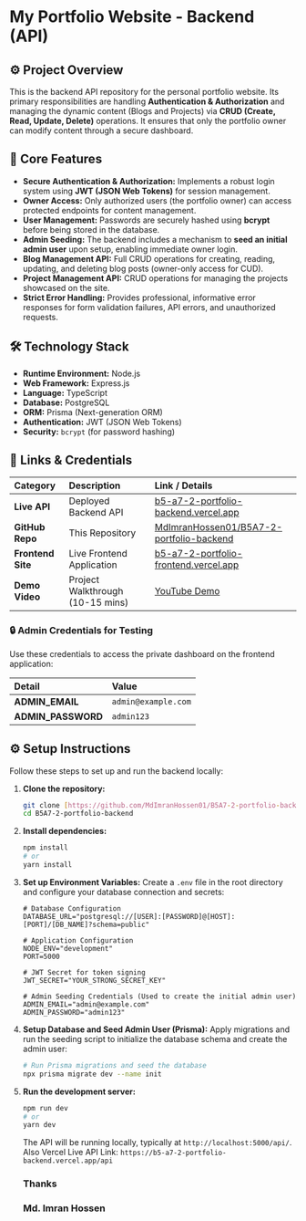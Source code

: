 # My Portfolio Website - Backend (API)

## ⚙️ Project Overview

This is the backend API repository for the personal portfolio website. Its primary responsibilities are handling **Authentication & Authorization** and managing the dynamic content (Blogs and Projects) via **CRUD (Create, Read, Update, Delete)** operations. It ensures that only the portfolio owner can modify content through a secure dashboard.

## 🔑 Core Features

* **Secure Authentication & Authorization:** Implements a robust login system using **JWT (JSON Web Tokens)** for session management.
* **Owner Access:** Only authorized users (the portfolio owner) can access protected endpoints for content management.
* **User Management:** Passwords are securely hashed using **bcrypt** before being stored in the database.
* **Admin Seeding:** The backend includes a mechanism to **seed an initial admin user** upon setup, enabling immediate owner login.
* **Blog Management API:** Full CRUD operations for creating, reading, updating, and deleting blog posts (owner-only access for CUD).
* **Project Management API:** CRUD operations for managing the projects showcased on the site.
* **Strict Error Handling:** Provides professional, informative error responses for form validation failures, API errors, and unauthorized requests.

## 🛠️ Technology Stack

* **Runtime Environment:** Node.js
* **Web Framework:** Express.js
* **Language:** TypeScript
* **Database:** PostgreSQL
* **ORM:** Prisma (Next-generation ORM)
* **Authentication:** JWT (JSON Web Tokens)
* **Security:** `bcrypt` (for password hashing)

## 🔗 Links & Credentials

| Category | Description | Link / Details |
| :--- | :--- | :--- |
| **Live API** | Deployed Backend API | [b5-a7-2-portfolio-backend.vercel.app](https://b5-a7-2-portfolio-backend.vercel.app/) |
| **GitHub Repo** | This Repository | [MdImranHossen01/B5A7-2-portfolio-backend](https://github.com/MdImranHossen01/B5A7-2-portfolio-backend) |
| **Frontend Site** | Live Frontend Application | [b5-a7-2-portfolio-frontend.vercel.app](https://b5-a7-2-portfolio-frontend.vercel.app/) |
| **Demo Video** | Project Walkthrough (10-15 mins) | [YouTube Demo](https://youtu.be/bErNuBeSlZI) |

### 🔒 Admin Credentials for Testing

Use these credentials to access the private dashboard on the frontend application:

| Detail | Value |
| :--- | :--- |
| **ADMIN\_EMAIL** | `admin@example.com` |
| **ADMIN\_PASSWORD**| `admin123` |

## ⚙️ Setup Instructions

Follow these steps to set up and run the backend locally:

1.  **Clone the repository:**
    ```bash
    git clone [https://github.com/MdImranHossen01/B5A7-2-portfolio-backend.git](https://github.com/MdImranHossen01/B5A7-2-portfolio-backend.git)
    cd B5A7-2-portfolio-backend
    ```

2.  **Install dependencies:**
    ```bash
    npm install
    # or
    yarn install
    ```

3.  **Set up Environment Variables:**
    Create a `.env` file in the root directory and configure your database connection and secrets:
    ```env
    # Database Configuration
    DATABASE_URL="postgresql://[USER]:[PASSWORD]@[HOST]:[PORT]/[DB_NAME]?schema=public"

    # Application Configuration
    NODE_ENV="development"
    PORT=5000

    # JWT Secret for token signing
    JWT_SECRET="YOUR_STRONG_SECRET_KEY"

    # Admin Seeding Credentials (Used to create the initial admin user)
    ADMIN_EMAIL="admin@example.com"
    ADMIN_PASSWORD="admin123"
    ```

4.  **Setup Database and Seed Admin User (Prisma):**
    Apply migrations and run the seeding script to initialize the database schema and create the admin user:
    ```bash
    # Run Prisma migrations and seed the database
    npx prisma migrate dev --name init
    ```

5.  **Run the development server:**
    ```bash
    npm run dev
    # or
    yarn dev
    ```
    The API will be running locally, typically at `http://localhost:5000/api/`.
    Also Vercel Live API Link: `https://b5-a7-2-portfolio-backend.vercel.app/api`

    ### Thanks
    ### Md. Imran Hossen
